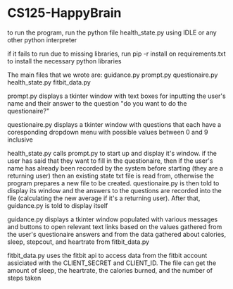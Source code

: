 # CS125-HappyBrain

to run the program, run the python file health_state.py using IDLE or any other python interpreter

if it fails to run due to missing libraries, run pip -r install on requirements.txt to install the necessary python libraries

The main files that we wrote are:
guidance.py
prompt.py
questionaire.py
health_state.py
fitbit_data.py

prompt.py displays a tkinter window with text boxes for inputting the user's name and their answer to the question "do you want to do the questionaire?"

questionaire.py displays a tkinter window with questions that each have a coresponding dropdown menu with possible values between 0 and 9 inclusive

health_state.py calls prompt.py to start up and display it's window.  if the user has said that they want to fill in the questionaire, then if the user's name has already been recorded by the system before starting (they are a returning user) then an existing state txt file is read from, otherwise the program prepares a new file to be created.  questionaire.py is then told to display its window and the answers to the questions are recorded into the file (calculating the new average if it's a returning user).  After that, guidance.py is told to display itself

guidance.py displays a tkinter window populated with various messages and buttons to open relevant text links based on the values gathered from the user's questionaire answers and from the data gathered about calories, sleep, stepcout, and heartrate from fitbit_data.py

fitbit_data.py uses the fitbit api to access data from the fitbit account assiciated with the CLIENT_SECRET and CLIENT_ID. The file can get the amount of sleep, the heartrate, the calories burned, and the number of steps taken
